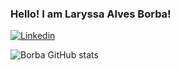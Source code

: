 ### Hello! I am Laryssa Alves Borba!

[![ Linkedin]( https://img.shields.io/badge/LinkedIn-0077B5?style=for-the-badge&logo=linkedin&logoColor=white)](https://www.linkedin.com/in/laryssa-alves-borba-46998a14a/)

![Borba GitHub stats](https://github-readme-stats.vercel.app/api?username=laryssaab&show_icons=true&theme=radical)
